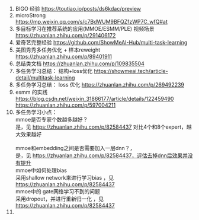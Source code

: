 1. BIGO 经验 https://toutiao.io/posts/ds6kdac/preview
2. microStrong https://mp.weixin.qq.com/s/c7BdWUM9BFQZfzWP7C_wfQ#at
3. 多目标学习在推荐系统的应用(MMOE/ESMM/PLE) 视频场景 https://zhuanlan.zhihu.com/p/291406172
4. 爱奇艺完整经验 https://github.com/ShowMeAI-Hub/multi-task-learning
5. 美图秀秀多任务优化 + 样本reweight https://zhuanlan.zhihu.com/p/89401911
6. 总结类文档 https://zhuanlan.zhihu.com/p/109835504
7. 多任务学习总结： 结构+loss优化 https://showmeai.tech/article-detail/multitask-learning
8. 多任务学习总结： loss 优化 https://zhuanlan.zhihu.com/p/269492239
9. esmm 的实践 https://blog.csdn.net/weixin_31866177/article/details/122459490 https://zhuanlan.zhihu.com/p/597004211
10. 多任务学习小点：
      </br> mmoe是否专家个数越多越好？
          </br> 是，见 https://zhuanlan.zhihu.com/p/82584437 对比4个和8个expert，越大效果越好   
      </br> mmoe和embedding之间是否需要加入一层dnn？，
          </br> 是，见 https://zhuanlan.zhihu.com/p/82584437，评估去掉dnn后效果并没有提升
     </br> mmoe中如何处理bias
          </br> 采用shallow network来进行学习bias ，见 https://zhuanlan.zhihu.com/p/82584437
     </br> mmoe中的 gate网络学习不到的问题
          </br> 采用dropout，并进行重新归一化 ，见 https://zhuanlan.zhihu.com/p/82584437
11. 
